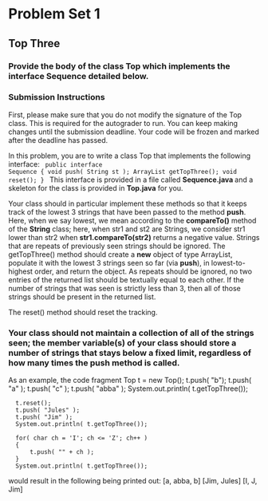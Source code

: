 # Problem Set 1
## Top Three
### Provide the body of the class Top which implements the interface Sequence detailed below.
### Submission Instructions

First, please make sure that you do not modify the signature of the Top class. This is required for the autograder to run.
You can keep making changes until the submission deadline. Your code will be frozen and marked after the deadline has passed.

In this problem, you are to write a class Top that implements the following interface:
      <code class="language-cpp">
      public interface Sequence
      {
          void push( String st );
          ArrayList<String> getTopThree();
          void reset();
      }
      </code>
This interface is provided in a file called <strong> Sequence.java </strong> and a skeleton for the class is provided in <strong>Top.java</strong> for you.

Your class should in particular implement these methods so that it keeps track of the lowest 3 strings that have been passed to the method <strong>push</strong>. 
Here, when we say lowest, we mean according to the <strong>compareTo()</strong> method of the <strong>String</strong> class; here, when str1 and st2 are Strings, we consider str1 lower than str2 when <strong>str1.compareTo(str2)</strong> returns a negative value. 
Strings that are repeats of previously seen strings should be ignored.
The getTopThree() method should create a <strong>new</strong> object of type ArrayList, populate it with the lowest 3 strings seen so far (via <strong>push</strong>), in lowest-to-highest order, and return the object. 
As repeats should be ignored, no two entries of the returned list should be textually equal to each other. If the number of strings that was seen is strictly less than 3, then all of those strings should be present in the returned list.

The reset() method should reset the tracking.

### Your class should not maintain a collection of all of the strings seen; the member variable(s) of your class should store a number of strings that stays below a fixed limit, regardless of how many times the push method is called.
As an example, the code fragment
      Top t = new Top();
      t.push( "b");
      t.push( "a" );
      t.push( "c" );
      t.push( "abba" );
      System.out.println( t.getTopThree());

      t.reset();
      t.push( "Jules" );
      t.push( "Jim" );
      System.out.println( t.getTopThree());

      for( char ch = 'I'; ch <= 'Z'; ch++ )
      {
          t.push( "" + ch );
      }
      System.out.println( t.getTopThree());
would result in the following being printed out:
      [a, abba, b]
      [Jim, Jules]
      [I, J, Jim]

